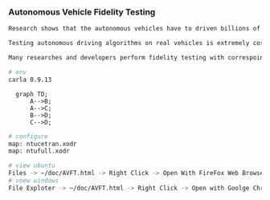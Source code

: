 ### Autonomous Vehicle Fidelity Testing

```bash
Research shows that the autonomous vehicles have to driven billions of miles to demonstrate liabilty. 

Testing autonomous driving algorithms on real vehicles is extremely costly.

Many researches and developers perform fidelity testing with correspoinding sensors and maps.
```

```bash
# env
carla 0.9.13
```

```mermaid
  graph TD;
      A-->B;
      A-->C;
      B-->D;
      C-->D;
```

```bash
# configure
map: ntucetran.xodr
map: ntufull.xodr
```

```bash
# view ubuntu
Files -> ~/doc/AVFT.html -> Right Click -> Open With FireFox Web Browser
# voew windows
File Exploter -> ~/doc/AVFT.html -> Right Click -> Open with Goolge Chrome
```
